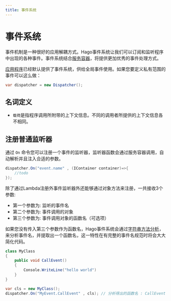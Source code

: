 ```yaml
---
title: 事件系统
---
```


# 事件系统

事件机制是一种很好的应用解耦方式。Hago事件系统让我们可以订阅和监听程序中出现的各种事件。事件系统结合[服务容器](../architecture/container.html)，将提供更加优秀的事件处理方式。

[应用程序](../architecture/application.html)已经默认提供了事件系统，供给全局事件使用。如果您要定义私有范围的事件可以这么做：

``` csharp
var dispatcher = new Dispatcher();
```

## 名词定义

- `载荷`是指程序调用所附带的上下文信息。不同的调用者所提供的上下文信息各不相同。

## 注册普通监听器

通过 `On` 命令您可以注册一个事件的监听器，监听器函数会通过服务容器调用，自动解析并且注入合适的参数。

``` csharp
dispatcher.On("event.name" , (IContainer container)=>{
    //todo
});
```

除了通过Lambda注册外事件监听器外还能够通过对象方法来注册，一共接收3个参数:

- 第一个参数为: 监听的事件名
- 第二个参数为: 事件调用的对象
- 第三个参数为: 事件调用对象的函数名（可选项）

如果您没有传入第三个参数作为函数名，Hago事件系统会通过[字符串方法分析](../helper/str.html#Method)，来分析事件名，并提取出一个函数名，这一特性在有完整的事件名规范时将会大大简化代码。

```csharp
class MyClass
{
    public void CallEvent()
    {
        Console.WriteLine("hello world")
    }
}
```

``` csharp
var cls = new MyClass();
dispatcher.On("MyEvent.CallEvent" , cls); // 分析得出的函数名 : CallEvent
```
